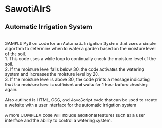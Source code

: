 # SawotiAIrS
## Automatic Irrigation System
<br>
SAMPLE Python code for an Automatic Irrigation System that uses a simple algorithm to determine when to water a garden based on the moisture level of the soil. 
<br>1. This code uses a while loop to continually check the moisture level of the soil. 
<br>2. If the moisture level falls below 30, the code activates the watering system and increases the moisture level by 20. 
<br>3. If the moisture level is above 30, the code prints a message indicating that the moisture level is sufficient and waits for 1 hour before checking again.
<br>
<br>
Also outlined is HTML, CSS, and JavaScript code that can be used to create a website with a user interface for the automatic irrigation system
<br>
<br>
A more COMPLEX code will include additional features such as a user interface and the ability to control a watering system.
